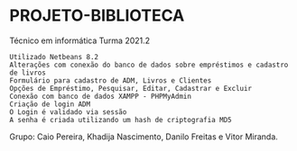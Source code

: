 # PROJETO-BIBLIOTECA
Técnico em informática Turma 2021.2
    
    Utilizado Netbeans 8.2
    Alterações com conexão do banco de dados sobre empréstimos e cadastro de livros
    Formulário para cadastro de ADM, Livros e Clientes
    Opções de Empréstimo, Pesquisar, Editar, Cadastrar e Excluir
    Conexão com banco de dados XAMPP - PHPMyAdmin
    Criação de login ADM
    O Login é validado via sessão
    A senha é criada utilizando um hash de criptografia MD5

Grupo: Caio Pereira, Khadija Nascimento, Danilo Freitas e Vitor Miranda.
